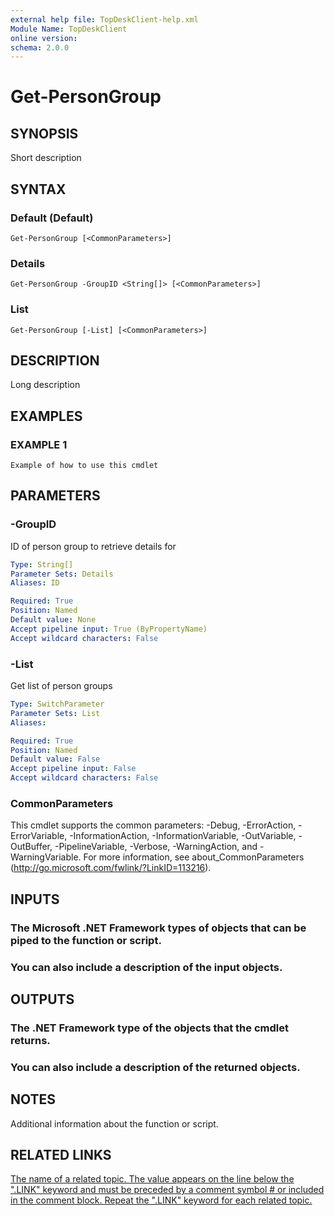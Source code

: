 ```yaml
---
external help file: TopDeskClient-help.xml
Module Name: TopDeskClient
online version:
schema: 2.0.0
---
```


# Get-PersonGroup

## SYNOPSIS
Short description

## SYNTAX

### Default (Default)
```
Get-PersonGroup [<CommonParameters>]
```

### Details
```
Get-PersonGroup -GroupID <String[]> [<CommonParameters>]
```

### List
```
Get-PersonGroup [-List] [<CommonParameters>]
```

## DESCRIPTION
Long description

## EXAMPLES

### EXAMPLE 1
```
Example of how to use this cmdlet
```

## PARAMETERS

### -GroupID
ID of person group to retrieve details for

```yaml
Type: String[]
Parameter Sets: Details
Aliases: ID

Required: True
Position: Named
Default value: None
Accept pipeline input: True (ByPropertyName)
Accept wildcard characters: False
```

### -List
Get list of person groups

```yaml
Type: SwitchParameter
Parameter Sets: List
Aliases:

Required: True
Position: Named
Default value: False
Accept pipeline input: False
Accept wildcard characters: False
```

### CommonParameters
This cmdlet supports the common parameters: -Debug, -ErrorAction, -ErrorVariable, -InformationAction, -InformationVariable, -OutVariable, -OutBuffer, -PipelineVariable, -Verbose, -WarningAction, and -WarningVariable. For more information, see about_CommonParameters (http://go.microsoft.com/fwlink/?LinkID=113216).

## INPUTS

### The Microsoft .NET Framework types of objects that can be piped to the function or script.
### You can also include a description of the input objects.
## OUTPUTS

### The .NET Framework type of the objects that the cmdlet returns.
### You can also include a description of the returned objects.
## NOTES
Additional information about the function or script.

## RELATED LINKS

[The name of a related topic. The value appears on the line below the ".LINK" keyword and must be preceded by a comment symbol # or included in the comment block.
Repeat the ".LINK" keyword for each related topic.]()

